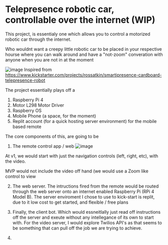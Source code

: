 # Telepresence robotic car, controllable over the internet (WIP)

This project, is essentialy one which allows you to control a motorized robotic car through the internet. 

Who wouldnt want a creepy little robotic car to be placed in your respective hourse where you can walk around and have a "not-zoom" converation with anyone when you are not in at the moment

![image](https://user-images.githubusercontent.com/13113194/162027037-34645f74-b0bd-400a-85ad-5de2ae5d1968.png)
Inspired from https://www.kickstarter.com/projects/rossatkin/smartipresence-cardboard-telepresence-robot

The project essentially plays off a 
1. Raspberry Pi 4
2. Motor L298 Motor Driver
3. Raspberry OS
4. Mobile Phone (a space, for the moment)
5. Replit account (for a quick hosting server environment) for the mobile based remote

The core components of this, are going to be 
1. The remote control app / web
![image](https://user-images.githubusercontent.com/13113194/162033424-4b714909-ac61-4e24-9b2d-c8549e418def.png)

At v1, we would start with just the navigation controls (left, right, etc), with the video. 

MVP would not include the video off hand (we would use a Zoom like control to view


2. The web server. The intructions fired from the remote would be routed through the web server onto an internet enabled Raspberry Pi (RPi 4 Model B). 
The server enviroment I chose to use to kick-start is replit, due to it low cost to get started, and flexible / free plans

3. Finally, the client bot. Which would essneitlally just read off instructions off the server and exeute without any intellegance of its own to start with. For the video server, I would explore Twilios API's as that seems to be something that can pull off the job we are trying to achieve. 
4. 
